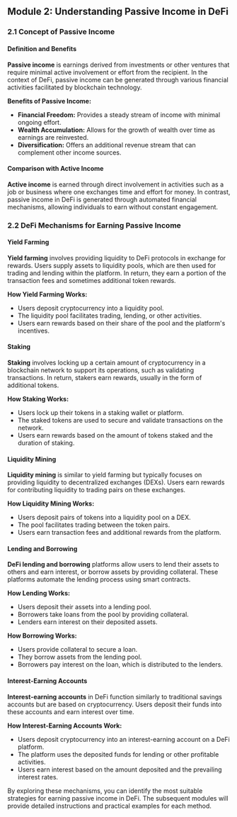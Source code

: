 ## Module 2: Understanding Passive Income in DeFi

### 2.1 Concept of Passive Income

#### Definition and Benefits

**Passive income** is earnings derived from investments or other ventures that require minimal active involvement or effort from the recipient. In the context of DeFi, passive income can be generated through various financial activities facilitated by blockchain technology.

**Benefits of Passive Income:**

- **Financial Freedom:** Provides a steady stream of income with minimal ongoing effort.
- **Wealth Accumulation:** Allows for the growth of wealth over time as earnings are reinvested.
- **Diversification:** Offers an additional revenue stream that can complement other income sources.

#### Comparison with Active Income

**Active income** is earned through direct involvement in activities such as a job or business where one exchanges time and effort for money. In contrast, passive income in DeFi is generated through automated financial mechanisms, allowing individuals to earn without constant engagement.

### 2.2 DeFi Mechanisms for Earning Passive Income

#### Yield Farming

**Yield farming** involves providing liquidity to DeFi protocols in exchange for rewards. Users supply assets to liquidity pools, which are then used for trading and lending within the platform. In return, they earn a portion of the transaction fees and sometimes additional token rewards.

**How Yield Farming Works:**

- Users deposit cryptocurrency into a liquidity pool.
- The liquidity pool facilitates trading, lending, or other activities.
- Users earn rewards based on their share of the pool and the platform's incentives.

#### Staking

**Staking** involves locking up a certain amount of cryptocurrency in a blockchain network to support its operations, such as validating transactions. In return, stakers earn rewards, usually in the form of additional tokens.

**How Staking Works:**

- Users lock up their tokens in a staking wallet or platform.
- The staked tokens are used to secure and validate transactions on the network.
- Users earn rewards based on the amount of tokens staked and the duration of staking.

#### Liquidity Mining

**Liquidity mining** is similar to yield farming but typically focuses on providing liquidity to decentralized exchanges (DEXs). Users earn rewards for contributing liquidity to trading pairs on these exchanges.

**How Liquidity Mining Works:**

- Users deposit pairs of tokens into a liquidity pool on a DEX.
- The pool facilitates trading between the token pairs.
- Users earn transaction fees and additional rewards from the platform.

#### Lending and Borrowing

**DeFi lending and borrowing** platforms allow users to lend their assets to others and earn interest, or borrow assets by providing collateral. These platforms automate the lending process using smart contracts.

**How Lending Works:**

- Users deposit their assets into a lending pool.
- Borrowers take loans from the pool by providing collateral.
- Lenders earn interest on their deposited assets.

**How Borrowing Works:**

- Users provide collateral to secure a loan.
- They borrow assets from the lending pool.
- Borrowers pay interest on the loan, which is distributed to the lenders.

#### Interest-Earning Accounts

**Interest-earning accounts** in DeFi function similarly to traditional savings accounts but are based on cryptocurrency. Users deposit their funds into these accounts and earn interest over time.

**How Interest-Earning Accounts Work:**

- Users deposit cryptocurrency into an interest-earning account on a DeFi platform.
- The platform uses the deposited funds for lending or other profitable activities.
- Users earn interest based on the amount deposited and the prevailing interest rates.

By exploring these mechanisms, you can identify the most suitable strategies for earning passive income in DeFi. The subsequent modules will provide detailed instructions and practical examples for each method.
